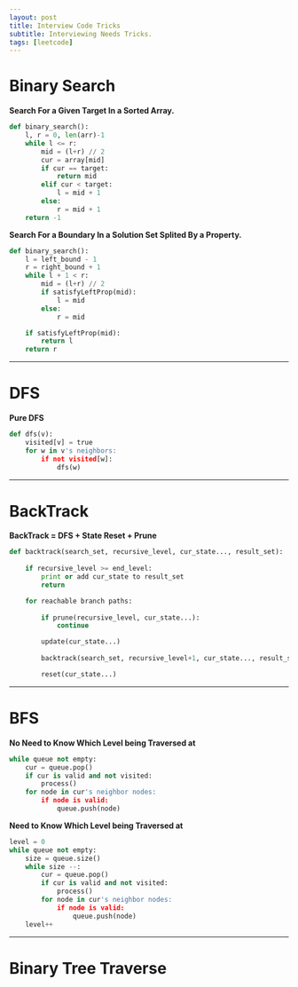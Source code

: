 ```yaml
---
layout: post
title: Interview Code Tricks
subtitle: Interviewing Needs Tricks.
tags: [leetcode]
---
```


# Binary Search
**Search For a Given Target In a Sorted Array.**
```Python
def binary_search():
    l, r = 0, len(arr)-1
    while l <= r:
        mid = (l+r) // 2
        cur = array[mid]
        if cur == target:
            return mid
        elif cur < target:
            l = mid + 1
        else:
            r = mid + 1
    return -1
```

**Search For a Boundary In a Solution Set Splited By a Property.**
```Python
def binary_search():
    l = left_bound - 1
    r = right_bound + 1
    while l + 1 < r:
        mid = (l+r) // 2
        if satisfyLeftProp(mid):
            l = mid
        else:
            r = mid

    if satisfyLeftProp(mid):
        return l
    return r
```
--------------

# DFS
**Pure DFS**
```Python
def dfs(v):
    visited[v] = true
    for w in v's neighbors:
        if not visited[w]:
            dfs(w)
```
--------------

# BackTrack
**BackTrack = DFS + State Reset + Prune**
```Python
def backtrack(search_set, recursive_level, cur_state..., result_set):
    
    if recursive_level >= end_level:
        print or add cur_state to result_set
        return

    for reachable branch paths:
        
        if prune(recursive_level, cur_state...):
            continue

        update(cur_state...)
   
        backtrack(search_set, recursive_level+1, cur_state..., result_set)

        reset(cur_state...)
```

--------------

# BFS
**No Need to Know Which Level being Traversed at**
```Python
while queue not empty:
    cur = queue.pop()
    if cur is valid and not visited:
        process()
    for node in cur's neighbor nodes:
        if node is valid:
            queue.push(node)
```

**Need to Know Which Level being Traversed at**
```Python
level = 0
while queue not empty:
    size = queue.size()
    while size --:
        cur = queue.pop()
        if cur is valid and not visited:
            process()
        for node in cur's neighbor nodes:
            if node is valid:
                queue.push(node)
    level++
```

--------------

# Binary Tree Traverse
